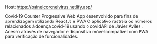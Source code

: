 
Host: https://painelcoronelvirus.netlify.app/



Covid-19 Counter Progressive Web App desenvolvido para fins de aprendizagem utilizando ReactJs e PWA O aplicativo rastreia os números relacionados à doença covid-19 usando o covidAPI de Javier Aviles . Acesso através de navegador e dispositivo móvel compatível com PWA para verificação de funcionalidades.